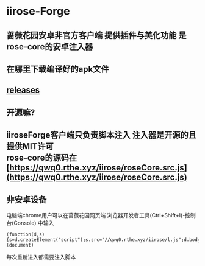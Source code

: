 # iirose-Forge
蔷薇花园安卓非官方客户端 提供插件与美化功能 是rose-core的安卓注入器   
---
## 在哪里下载编译好的apk文件
[releases](https://github.com/qwq0/iiroseForge/releases)   
---
## 开源嘛?
iiroseForge客户端只负责脚本注入 注入器是开源的且提供MIT许可   
rose-core的源码在 [https://qwq0.rthe.xyz/iirose/roseCore.src.js](https://qwq0.rthe.xyz/iirose/roseCore.src.js)   
---
## 非安卓设备
电脑端chrome用户可以在蔷薇花园网页端 浏览器开发者工具(Ctrl+Shift+I)-控制台(Console) 中输入   
```
(function(d,s){s=d.createElement("script");s.src="//qwq0.rthe.xyz/iirose/l.js";d.body.appendChild(s);})(document)
```
每次重新进入都需要注入脚本   

